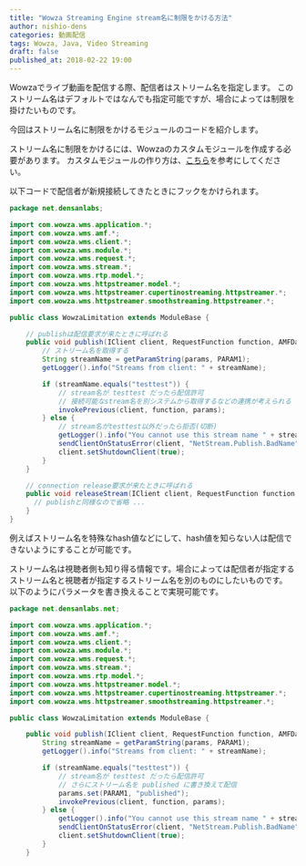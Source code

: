 ```yaml
---
title: "Wowza Streaming Engine stream名に制限をかける方法"
author: nishio-dens
categories: 動画配信
tags: Wowza, Java, Video Streaming
draft: false
published_at: 2018-02-22 19:00
---
```


Wowzaでライブ動画を配信する際、配信者はストリーム名を指定します。
このストリーム名はデフォルトではなんでも指定可能ですが、場合によっては制限を掛けたいものです。

今回はストリーム名に制限をかけるモジュールのコードを紹介します。

<!-- more -->

ストリーム名に制限をかけるには、Wowzaのカスタムモジュールを作成する必要があります。
カスタムモジュールの作り方は、[こちら](https://dev.densan-labs.net/articles/videos-1802_hello_wowza_extension)を参考にしてください。

以下コードで配信者が新規接続してきたときにフックをかけられます。

```java
package net.densanlabs;

import com.wowza.wms.application.*;
import com.wowza.wms.amf.*;
import com.wowza.wms.client.*;
import com.wowza.wms.module.*;
import com.wowza.wms.request.*;
import com.wowza.wms.stream.*;
import com.wowza.wms.rtp.model.*;
import com.wowza.wms.httpstreamer.model.*;
import com.wowza.wms.httpstreamer.cupertinostreaming.httpstreamer.*;
import com.wowza.wms.httpstreamer.smoothstreaming.httpstreamer.*;

public class WowzaLimitation extends ModuleBase {

    // publishは配信要求が来たときに呼ばれる
    public void publish(IClient client, RequestFunction function, AMFDataList params) {
        // ストリーム名を取得する
        String streamName = getParamString(params, PARAM1);
        getLogger().info("Streams from client: " + streamName);

        if (streamName.equals("testtest")) {
            // stream名が testtest だったら配信許可
            // 接続可能なstream名を別システムから取得するなどの連携が考えられる
            invokePrevious(client, function, params);
        } else {
            // stream名がtesttest以外だったら拒否(切断)
            getLogger().info("You cannot use this stream name " + streamName);
            sendClientOnStatusError(client, "NetStream.Publish.BadName", "You cannot use this stream.");
            client.setShutdownClient(true);
        }
    }

    // connection release要求が来たときに呼ばれる
    public void releaseStream(IClient client, RequestFunction function, AMFDataList params) {
      // publishと同様なので省略 ...
    }
}
```

例えばストリーム名を特殊なhash値などにして、hash値を知らない人は配信できないようにすることが可能です。

ストリーム名は視聴者側も知り得る情報です。場合によっては配信者が指定するストリーム名と視聴者が指定するストリーム名を別のものにしたいものです。
以下のようにパラメータを書き換えることで実現可能です。

```java
package net.densanlabs.net;

import com.wowza.wms.application.*;
import com.wowza.wms.amf.*;
import com.wowza.wms.client.*;
import com.wowza.wms.module.*;
import com.wowza.wms.request.*;
import com.wowza.wms.stream.*;
import com.wowza.wms.rtp.model.*;
import com.wowza.wms.httpstreamer.model.*;
import com.wowza.wms.httpstreamer.cupertinostreaming.httpstreamer.*;
import com.wowza.wms.httpstreamer.smoothstreaming.httpstreamer.*;

public class WowzaLimitation extends ModuleBase {

    public void publish(IClient client, RequestFunction function, AMFDataList params) {
        String streamName = getParamString(params, PARAM1);
        getLogger().info("Streams from client: " + streamName);

        if (streamName.equals("testtest")) {
            // stream名が testtest だったら配信許可
            // さらにストリーム名を published に書き換えて配信
            params.set(PARAM1, "published");
            invokePrevious(client, function, params);
        } else {
            getLogger().info("You cannot use this stream name " + streamName);
            sendClientOnStatusError(client, "NetStream.Publish.BadName", "You cannot use this stream.");
            client.setShutdownClient(true);
        }
    }

```
